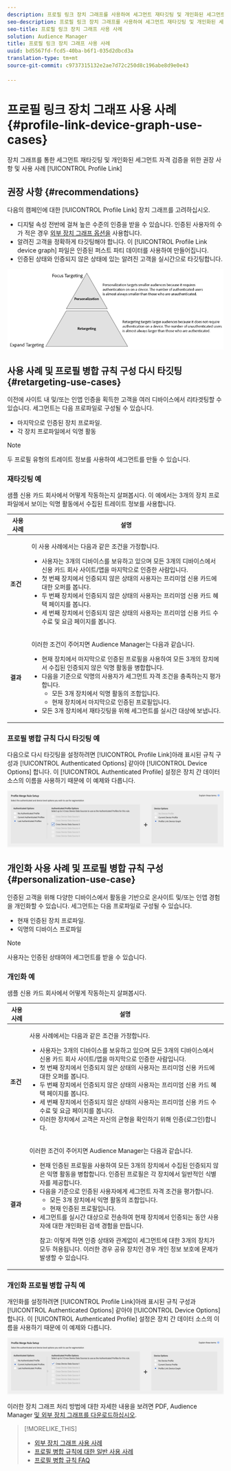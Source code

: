 ```yaml
---
description: 프로필 링크 장치 그래프를 사용하여 세그먼트 재타깃팅 및 개인화된 세그먼트 자격 검증을 위한 권장 사항 및 사용 사례
seo-description: 프로필 링크 장치 그래프를 사용하여 세그먼트 재타깃팅 및 개인화된 세그먼트 자격 검증을 위한 권장 사항 및 사용 사례
seo-title: 프로필 링크 장치 그래프 사용 사례
solution: Audience Manager
title: 프로필 링크 장치 그래프 사용 사례
uuid: bd5567fd-fcd5-40ba-b6f1-035d2dbcd3a
translation-type: tm+mt
source-git-commit: c9737315132e2ae7d72c250d8c196abe8d9e0e43

---
```



# 프로필 링크 장치 그래프 사용 사례 {#profile-link-device-graph-use-cases}

장치 그래프를 통한 세그먼트 재타깃팅 및 개인화된 세그먼트 자격 검증을 위한 권장 사항 및 사용 사례 [!UICONTROL Profile Link]

## 권장 사항 {#recommendations}

다음의 캠페인에 대한 [!UICONTROL Profile Link] 장치 그래프를 고려하십시오.

* 디지털 속성 전반에 걸쳐 높은 수준의 인증을 받을 수 있습니다. 인증된 사용자의 수가 적은 경우 [외부 장치 그래프 옵션을](../../features/profile-merge-rules/merge-rule-definitions.md#device-options) 사용합니다.
* 알려진 고객을 정확하게 타깃팅해야 합니다. 이 [!UICONTROL Profile Link device graph] 파일은 인증된 퍼스트 파티 데이터를 사용하여 만들어집니다.
* 인증된 상태와 인증되지 않은 상태에 있는 알려진 고객을 실시간으로 타깃팅합니다.

![](assets/merge-rule-triangle2.png)

## 사용 사례 및 프로필 병합 규칙 구성 다시 타깃팅 {#retargeting-use-cases}

이전에 사이트 내 및/또는 인앱 인증을 획득한 고객을 여러 디바이스에서 리타겟팅할 수 있습니다. 세그먼트는 다음 프로파일로 구성될 수 있습니다.

* 마지막으로 인증된 장치 프로파일.
* 각 장치 프로파일에서 익명 활동

>[!NOTE]
>
>두 프로필 유형의 트레이트 정보를 사용하여 세그먼트를 만들 수 있습니다.

### 재타깃팅 예

샘플 신용 카드 회사에서 어떻게 작동하는지 살펴봅시다. 이 예에서는 3개의 장치 프로파일에서 보이는 익명 활동에서 수집된 트레이트 정보를 사용합니다.

<table id="table_8C5ABA47A0634EBA9B1AA1B5C2AABF07"> 
 <thead> 
  <tr> 
   <th colname="col1" class="entry"> 사용 사례 </th> 
   <th colname="col2" class="entry"> 설명 </th> 
  </tr> 
 </thead>
 <tbody> 
  <tr> 
   <td colname="col1"> <p> <b>조건</b> </p> </td> 
   <td colname="col2"> <p>이 사용 사례에서는 다음과 같은 조건을 가정합니다. </p> <p> 
     <ul id="ul_72373D0F304044AE84E4CC055E3E8154"> 
      <li id="li_375DA786ED4D4F18A74C8FE42ABF8448">사용자는 3개의 디바이스를 보유하고 있으며 모든 3개의 디바이스에서 신용 카드 회사 사이트/앱을 마지막으로 인증한 사람입니다. </li> 
      <li id="li_77FDBFAED21B4DE19AB2B6C112E0C64B">첫 번째 장치에서 인증되지 않은 상태의 사용자는 프리미엄 신용 카드에 대한 오퍼를 봅니다. </li> 
      <li id="li_D3BE1B30BCCA49EA931AA9D97DD5F86D">두 번째 장치에서 인증되지 않은 상태의 사용자는 프리미엄 신용 카드 혜택 페이지를 봅니다. </li> 
      <li id="li_39D894624FC44806B6DB2C77F459B39E">세 번째 장치에서 인증되지 않은 상태의 사용자는 프리미엄 신용 카드 수수료 및 요금 페이지를 봅니다. </li> 
     </ul> </p> </td> 
  </tr> 
  <tr> 
   <td colname="col1"> <p> <b>결과</b> </p> </td> 
   <td colname="col2"> <p>이러한 조건이 주어지면 Audience <span class="keyword"> Manager는 다음과 같습니다</span>. </p> <p> 
     <ul id="ul_1B6174F5C3AF4C32831D4217C5113789"> 
      <li id="li_98FE54696B604C3C8D93CC1C1FBB48D9">현재 장치에서 마지막으로 인증된 프로필을 사용하여 모든 3개의 장치에서 수집된 인증되지 않은 익명 활동을 병합합니다. </li> 
      <li id="li_A73C7DCE36BA42B6BAD26D8A075416C1">다음을 기준으로 익명의 사용자가 세그먼트 자격 조건을 충족하는지 평가합니다. 
       <ul id="ul_EF66EAFD12CA44F5ACCB66319606D937"> 
        <li id="li_541762056ECF4BC1ABF1F5116B5FED6C">모든 3개 장치에서 익명 활동의 조합입니다. </li> 
        <li id="li_C386CB62E5234E10AFEDE900ADC0E261">현재 장치에서 마지막으로 인증된 프로필입니다. </li> 
       </ul> </li> 
      <li id="li_5C9BDC8FF886494589F005C9658A923C">모든 3개 장치에서 재타깃팅을 위해 세그먼트를 실시간 대상에 보냅니다. </li>
     </ul> </p> </td> 
  </tr> 
 </tbody> 
</table>

### 프로필 병합 규칙 다시 타깃팅 예

다음으로 다시 타깃팅을 설정하려면 [!UICONTROL Profile Link]아래 표시된 규칙 구성과 [!UICONTROL Authenticated Options] 같아야 [!UICONTROL Device Options] 합니다. 이 [!UICONTROL Authenticated Profile] 설정은 장치 간 데이터 소스의 이름을 사용하기 때문에 이 예제와 다릅니다.

![프로필 병합 규칙 설정](assets/merge-rules-internal3.png)

## 개인화 사용 사례 및 프로필 병합 규칙 구성 {#personalization-use-case}

인증된 고객을 위해 다양한 디바이스에서 활동을 기반으로 온사이트 및/또는 인앱 경험을 개인화할 수 있습니다. 세그먼트는 다음 프로파일로 구성될 수 있습니다.

* 현재 인증된 장치 프로파일.
* 익명의 디바이스 프로파일

>[!NOTE]
>
>사용자는 인증된 상태여야 세그먼트를 받을 수 있습니다.

### 개인화 예

샘플 신용 카드 회사에서 어떻게 작동하는지 살펴봅시다.

<table id="table_D2F4D5D27EB54224BB2CC1D843DDEDA3"> 
 <thead> 
  <tr> 
   <th colname="col1" class="entry"> 사용 사례 </th> 
   <th colname="col2" class="entry"> 설명 </th> 
  </tr> 
 </thead>
 <tbody> 
  <tr> 
   <td colname="col1"> <p> <b>조건</b> </p> </td> 
   <td colname="col2"> <p>사용 사례에서는 다음과 같은 조건을 가정합니다. </p> <p> 
     <ul id="ul_C4D2108E7B1C4D3C89411A9CCCDA6DAC"> 
      <li id="li_2F10EB17466B4B91A94DF707C3CB6BE5">사용자는 3개의 디바이스를 보유하고 있으며 모든 3개의 디바이스에서 신용 카드 회사 사이트/앱을 마지막으로 인증한 사람입니다. </li> 
      <li id="li_1559C4DA51254BCF95291133F32A4057">첫 번째 장치에서 인증되지 않은 상태의 사용자는 프리미엄 신용 카드에 대한 오퍼를 봅니다. </li> 
      <li id="li_734465E5619C474291C42921160CEC6B">두 번째 장치에서 인증되지 않은 상태의 사용자는 프리미엄 신용 카드 혜택 페이지를 봅니다. </li> 
      <li id="li_B96ABC0205384B59A1901708505B8BF8">세 번째 장치에서 인증되지 않은 상태의 사용자는 프리미엄 신용 카드 수수료 및 요금 페이지를 봅니다. </li> 
      <li id="li_1A7BDBD546BD4B8EACF4292D885127F2">이러한 장치에서 고객은 자신의 균형을 확인하기 위해 인증(로그인)합니다. </li> 
     </ul> </p> </td> 
  </tr> 
  <tr> 
   <td colname="col1"> <p> <b>결과</b> </p> </td> 
   <td colname="col2"> <p>이러한 조건이 주어지면 Audience <span class="keyword"> Manager는 다음과 같습니다</span>. </p> <p> 
     <ul id="ul_37DBF5FEABC5463D85C74AD9150EA177"> 
      <li id="li_B60FFA5CF3F64FB69997AA05595900D7">현재 인증된 프로필을 사용하여 모든 3개의 장치에서 수집된 인증되지 않은 익명 활동을 병합합니다. 인증된 프로필은 각 장치에서 일반적인 식별자를 제공합니다. </li> 
      <li id="li_AB9FD87DD804474BA33805C364B7B92D">다음을 기준으로 인증된 사용자에게 세그먼트 자격 조건을 평가합니다. 
       <ul id="ul_EAF99E72159D4E329052B71344D9C69B"> 
        <li id="li_0B5E52BA6D8B493980291EA7B0AE235A">모든 3개 장치에서 익명 활동의 조합입니다. </li> 
        <li id="li_07588DEFBEF64F97850CB12CD62D0213">현재 인증된 프로필입니다. </li> 
       </ul> </li> 
      <li id="li_E7CFCEAD7610496189F4486000D7860A">세그먼트를 실시간 대상으로 전송하여 현재 장치에서 인증되는 동안 사용자에 대한 개인화된 검색 경험을 만듭니다. <p>참고: 이렇게 하면 인증 상태와 관계없이 세그먼트에 대한 3개의 장치가 모두 허용됩니다. 이러한 경우 공유 장치인 경우 개인 정보 보호에 문제가 발생할 수 있습니다. </p> </li>
     </ul> </p> </td>
  </tr>
 </tbody> 
</table>

### 개인화 프로필 병합 규칙 예

개인화를 설정하려면 [!UICONTROL Profile Link]아래 표시된 규칙 구성과 [!UICONTROL Authenticated Options] 같아야 [!UICONTROL Device Options] 합니다. 이 [!UICONTROL Authenticated Profile] 설정은 장치 간 데이터 소스의 이름을 사용하기 때문에 이 예제와 다릅니다.

![](assets/merge-rules-internal4.png)

이러한 장치 그래프 처리 방법에 대한 자세한 내용을 보려면 PDF, Audience Manager [및 외부 장치 그래프를 다운로드하십시오](https://marketing.adobe.com/resources/help/en_US/aam/downloads/AAM_Device_Graphs.pdf).

>[!MORELIKE_THIS]
>
>* [외부 장치 그래프 사용 사례](../../features/profile-merge-rules/external-graph-use-cases.md)
>* [프로필 병합 규칙에 대한 일반 사용 사례](../../features/profile-merge-rules/merge-rule-targeting-options.md)
>* [프로필 병합 규칙 FAQ](../../faq/faq-profile-merge.md)

